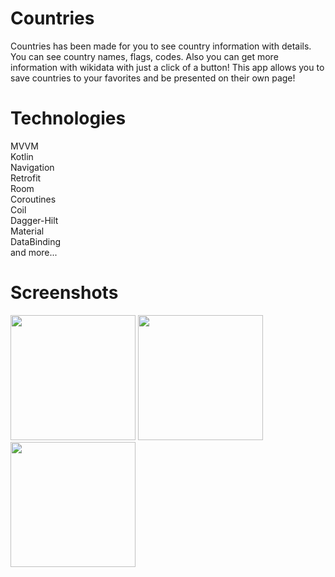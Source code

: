 # Countries

Countries has been made for you to see country information with details. You can see country names, flags, codes. Also you can get more information with wikidata with just a click of a button!
This app allows you to save countries to your favorites and be presented on their own page!

# Technologies

MVVM \
Kotlin \
Navigation \
Retrofit\
Room\
Coroutines\
Coil\
Dagger-Hilt\
Material\
DataBinding\
and more...

# Screenshots

<img src="https://user-images.githubusercontent.com/79326983/185712821-23c62aa6-068a-4602-b561-f1baef430c9b.png" width="200">     <img src="https://user-images.githubusercontent.com/79326983/185712826-ea1ef6da-b785-4379-9b40-e2efe7ba747e.png" width="200">     <img src="https://user-images.githubusercontent.com/79326983/185712827-f01ded88-c3bb-4dbd-8ae4-62aad2f0fcc4.png" width="200">
